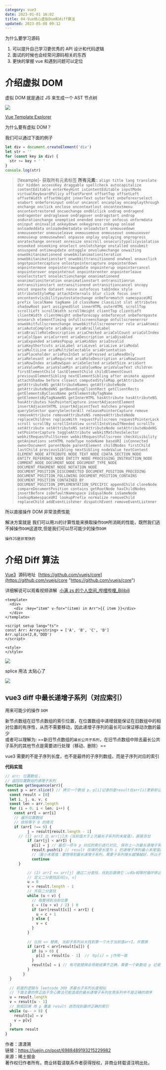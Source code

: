 ```yaml
---
category: vue3
date: 2023-01-01 16:02
title: 04-Vue核心虚拟Dom和diff算法
updated: 2023-05-08 09:12
---
```


为什么要学习源码

1. 可以提升自己学习更优秀的 API 设计和代码逻辑
2. 面试的时候也会经常问源码相关的东西
3. 更快的掌握 vue 和遇到问题可以定位

# 介绍虚拟 DOM

虚拟 DOM 就是通过 JS 来生成一个 AST 节点树

![](./_images/image-2023-01-01_16-28-41-270-04-Vue核心虚拟Dom和diff算法.png)

[Vue Template Explorer](https://vue-next-template-explorer.netlify.app/#eyJzcmMiOiI8ZGl2PlxyXG4gICAgPGRpdj4gXHJcbiAgICAgICAgIDxzZWN0aW9uPnRlc3Q8L3NlY3Rpb24+XHJcbiAgICAgIDwvZGl2PiAgXHJcbjwvZGl2PiIsIm9wdGlvbnMiOnt9fQ== "Vue Template Explorer")

为什么要有虚拟 DOM？

我们可以通过下面的例子

```js
let div = document.createElement('div')
let str = ''
for (const key in div) {
  str += key + ' '
}
console.log(str)
```

> [!example]- 获取所有元素标签
> **所有元素**:: `align title lang translate dir hidden accessKey draggable spellcheck autocapitalize contentEditable enterKeyHint isContentEditable inputMode virtualKeyboardPolicy offsetParent offsetTop offsetLeft offsetWidth offsetHeight innerText outerText onbeforexrselect onabort onbeforeinput onblur oncancel oncanplay oncanplaythrough onchange onclick onclose oncontextlost oncontextmenu oncontextrestored oncuechange ondblclick ondrag ondragend ondragenter ondragleave ondragover ondragstart ondrop ondurationchange onemptied onended onerror onfocus onformdata oninput oninvalid onkeydown onkeypress onkeyup onload onloadeddata onloadedmetadata onloadstart onmousedown onmouseenter onmouseleave onmousemove onmouseout onmouseover onmouseup onmousewheel onpause onplay onplaying onprogress onratechange onreset onresize onscroll onsecuritypolicyviolation onseeked onseeking onselect onslotchange onstalled onsubmit onsuspend ontimeupdate ontoggle onvolumechange onwaiting onwebkitanimationend onwebkitanimationiteration onwebkitanimationstart onwebkittransitionend onwheel onauxclick ongotpointercapture onlostpointercapture onpointerdown onpointermove onpointerrawupdate onpointerup onpointercancel onpointerover onpointerout onpointerenter onpointerleave onselectstart onselectionchange onanimationend onanimationiteration onanimationstart ontransitionrun ontransitionstart ontransitionend ontransitioncancel oncopy oncut onpaste dataset nonce autofocus tabIndex style attributeStyleMap attachInternals blur click focus inert oncontentvisibilityautostatechange onbeforematch namespaceURI prefix localName tagName id className classList slot attributes shadowRoot part assignedSlot innerHTML outerHTML scrollTop scrollLeft scrollWidth scrollHeight clientTop clientLeft clientWidth clientHeight onbeforecopy onbeforecut onbeforepaste onsearch elementTiming onfullscreenchange onfullscreenerror onwebkitfullscreenchange onwebkitfullscreenerror role ariaAtomic ariaAutoComplete ariaBusy ariaBrailleLabel ariaBrailleRoleDescription ariaChecked ariaColCount ariaColIndex ariaColSpan ariaCurrent ariaDescription ariaDisabled ariaExpanded ariaHasPopup ariaHidden ariaInvalid ariaKeyShortcuts ariaLabel ariaLevel ariaLive ariaModal ariaMultiLine ariaMultiSelectable ariaOrientation ariaPlaceholder ariaPosInSet ariaPressed ariaReadOnly ariaRelevant ariaRequired ariaRoleDescription ariaRowCount ariaRowIndex ariaRowSpan ariaSelected ariaSetSize ariaSort ariaValueMax ariaValueMin ariaValueNow ariaValueText children firstElementChild lastElementChild childElementCount previousElementSibling nextElementSibling after animate append attachShadow before closest computedStyleMap getAttribute getAttributeNS getAttributeNames getAttributeNode getAttributeNodeNS getBoundingClientRect getClientRects getElementsByClassName getElementsByTagName getElementsByTagNameNS getInnerHTML hasAttribute hasAttributeNS hasAttributes hasPointerCapture insertAdjacentElement insertAdjacentHTML insertAdjacentText matches prepend querySelector querySelectorAll releasePointerCapture remove removeAttribute removeAttributeNS removeAttributeNode replaceChildren replaceWith requestFullscreen requestPointerLock scroll scrollBy scrollIntoView scrollIntoViewIfNeeded scrollTo setAttribute setAttributeNS setAttributeNode setAttributeNodeNS setPointerCapture toggleAttribute webkitMatchesSelector webkitRequestFullScreen webkitRequestFullscreen checkVisibility getAnimations setHTML nodeType nodeName baseURI isConnected ownerDocument parentNode parentElement childNodes firstChild lastChild previousSibling nextSibling nodeValue textContent ELEMENT_NODE ATTRIBUTE_NODE TEXT_NODE CDATA_SECTION_NODE ENTITY_REFERENCE_NODE ENTITY_NODE PROCESSING_INSTRUCTION_NODE COMMENT_NODE DOCUMENT_NODE DOCUMENT_TYPE_NODE DOCUMENT_FRAGMENT_NODE NOTATION_NODE DOCUMENT_POSITION_DISCONNECTED DOCUMENT_POSITION_PRECEDING DOCUMENT_POSITION_FOLLOWING DOCUMENT_POSITION_CONTAINS DOCUMENT_POSITION_CONTAINED_BY DOCUMENT_POSITION_IMPLEMENTATION_SPECIFIC appendChild cloneNode compareDocumentPosition contains getRootNode hasChildNodes insertBefore isDefaultNamespace isEqualNode isSameNode lookupNamespaceURI lookupPrefix normalize removeChild replaceChild addEventListener dispatchEvent removeEventListener`

所以直接操作 DOM 非常浪费性能

解决方案就是 我们可以用`JS`的计算性能来换取操作`DOM`所消耗的性能，既然我们逃不掉操作`DOM`这道坎,但是我们可以尽可能少的操作`DOM`

`操作JS是非常快的`

# 介绍 Diff 算法

[Vue3](https://so.csdn.net/so/search?q=Vue3&spm=1001.2101.3001.7020)  源码地址  [https://github.com/vuejs/core](https://github.com/vuejs/core "https://github.com/vuejs/core")

详细解说可以观看视频讲解  [小满 zs 的个人空间\_哔哩哔哩\_Bilibili](https://space.bilibili.com/99210573)

```vue
<template>
  <div>
    <div :key="item" v-for="(item) in Arr">{{ item }}</div>
  </div>
</template>

<script setup lang="ts">
const Arr: Array<string> = ['A', 'B', 'C', 'D']
Arr.splice(2,0,'DDD')
</script>

<style>
</style>
```


![](./_images/image-2023-01-01_16-58-49-293-04-Vue核心虚拟Dom和diff算法.png)

splice 用法 太贴心了

![](./_images/image-2023-01-01_16-59-16-322-04-Vue核心虚拟Dom和diff算法.png)

## vue3 diff 中最长递增子系列（对应索引）

用来可能少的操作 `DOM`

新节点数组在旧节点数组的索引位置，在位置数组中递增就能保证在旧数组中的相对位置的有序性，从而不需要移动，因此递增子序列的最长可以保证移动次数的最少  
或者可以理解为: ==新旧节点数组的`最长公共子系列`，在旧节点数组中除去最长公共子系列的其他节点是需要进行处理（移动、删除）==

vue3 需要的不是子序列长度，也不是最终的子序列数组，而是子序列对应的索引

**代码实现**
```js
// arr: 位置数组；
// 返回位置数组的递增子系列
function getSequence(arr){
 const p = arr.slice() // 拷贝一个数组 p，p[i]记录的是result在arr[i]更新前记录的上一个值,保存当前项对应的前一项的索引
  const result = [0]
  let i, j, u, v, c
  const len = arr.length
  for (i = 0; i < len; i++) {
    const arrI = arr[i]
	// 遍历位置数组
	// 排除等于 0 的情况
    if (arrI !== 0) {
          j = result[result.length - 1]
	  // (1) arrI 比 arr[j]大（当前值大于上次最长子系列的末尾值），直接添加
          if (arr[j] < arrI) {
            p[i] = j // 最后一项与 p 对应的索引进行对应, 保存上一次最长递增子系列的最后一个值的索引
            result.push(i) // result 存储的是长度为 i 的递增子序列最小末尾值的索引集合
            //（最小末尾值：要想得到最长递增子系列，需要子系列增长越慢越好，所以子系列末尾值需要最小）
            continue
	  }

          // (2) arrI <= arr[j] 通过二分查找，找到后替换它；u和v相等时循环停止
          // 定义二分查找区间[u, v]
          u = 0
          v = result.length - 1
          // 开启二分查找
          while (u < v) {
            // 取整得到当前位置
            c = ((u + v) / 2) | 0
            if (arr[result[c]] < arrI) {
              u = c + 1
            } else {
              v = c
            }
          }
        
          // 比较 => 替换, 当前子系列从头找到第一个大于当前值arrI，并替换
          if (arrI < arr[result[u]]) {
            if (u > 0) {
              p[i] = result[u - 1]  // 与p[i] = j作用一致
            }
            result[u] = i // 有可能替换会导致结果不正确，需要一个新数组 p 记录正确的结果
          }
        }
  }
  
  // 前面的逻辑与 leetcode 300 求最长子系列长度相似
  // 下面主要的修正由于贪心算法可能造成的最长递增子系列在原系列中不是正确的顺序
  u = result.length
  v = result[u - 1]
  // 倒叙回溯 用 p 覆盖 result 进而找到最终正确的索引
  while (u-- > 0) {
    result[u] = v
    v = p[v]
  }
  return result
}
```


作者：潇潇箫  
链接：https://juejin.cn/post/6988489193215229982  
来源：稀土掘金  
著作权归作者所有。商业转载请联系作者获得授权，非商业转载请注明出处。
